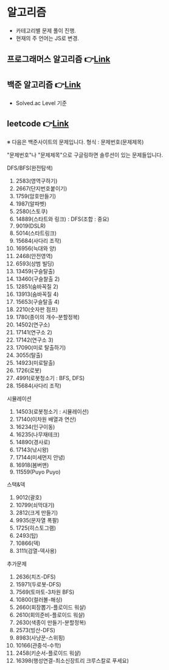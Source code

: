 #  알고리즘
* 카테고리별 문제 풀이 진행.
* 현재의 주 언어는 JS로 변경.

## 프로그래머스 알고리즘 👉[Link](https://github.com/MinsoftK/Algorithm_Q/tree/master/Programmers)

## 백준 알고리즘 👉[Link]()
* Solved.ac Level 기준

## leetcode 👉[Link](https://github.com/MinsoftK/Algorithm_Q/tree/master/leetcode)

※ 다음은 백준사이트의 문제입니다. 형식 : 문제번호(문제제목)

   "문제번호"나 "문제제목"으로 구글링하면 솔루션이 있는 문제들입니다.
 

DFS/BFS(완전탐색)
1. 2583(영역구하기)
2. 2667(단지번호붙이기)
3. 1759(암호만들기)
4. 1987(알파벳)
5. 2580(스토쿠)
6. 14889(스타트와 링크) : DFS(조합 : 중요)
7. 9019(DSLR)
8. 5014(스타트링크)
9. 15684(사다리 조작)
10. 16956(늑대와 양)
11. 2468(안전영역)
12. 6593(상범 빌딩)
13. 13459(구슬탈출)
14. 13460(구슬찰출 2)
15. 12851(숨바꼭질 2)
16. 13913(숨바꼭질 4)
17. 15653(구슬탈출 4)
18. 2210(숫자판 점프)
19. 1780(종이의 개수-분할정복)
20. 14502(연구소)
21. 17141(연구소 2)
22. 17142(연구소 3)
23. 17090(미로 탈출하기)
24. 3055(탈출)
25. 14923(미로탈출)
26. 1726(로봇)
27. 4991(로봇청소기 : BFS, DFS)
28. 15684(사다리 조작)



시뮬레이션
1. 14503(로봇청소기 : 시뮬레이션)
2. 17140(이차원 배열과 연산)
3. 16234(인구이동)
4. 16235(나무재테크)
5. 14890(경사로)
6. 17143(낚시왕)
7. 17144(미세먼지 안녕)
8. 16918(봄버맨)
9. 11559(Puyo Puyo)



스택&덱
1. 9012(괄호)
2. 10799(쇠막대기)
3. 2812(크게 만들기)
4. 9935(문자열 폭팔)
5. 1725(히스토그램)
6. 2493(탑)
7. 10866(덱)
8. 3111(검열-덱사용)



추가문제
1. 2636(치즈-DFS) 
2. 15971(두로봇-DFS)
3. 7569(토마토-3차원 BFS) 
4. 10800(컬러볼-해싱)
5. 2660(회장뽑기-플로이드 워샬)
6. 2610(회의준비-플로이드 워샬)
7. 2630(색종이 만들기-분할정복)
8. 2573(빙산-DFS)
9. 8983(사냥꾼-스위핑)
10. 10166(관중석-수학)
11. 2458(키순서-플로이드 워샬)
12. 16398(행성연결-최소신장트리 크루스칼로 푸세요)


